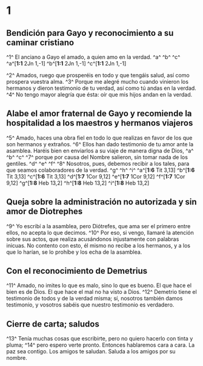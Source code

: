 # 1 
## Bendición para Gayo y reconocimiento a su caminar cristiano
^1^ El anciano a Gayo el amado, a quien amo en la verdad. ^a^ ^b^ ^c^ 
^a^[**1:1** 2Jn 1,-1] ^b^[**1:1** 2Jn 1,-1] ^c^[**1:1** 2Jn 1,-1]

^2^ Amados, ruego que prosperéis en todo y que tengáis salud, así como prospera vuestra alma. ^3^ Porque me alegré mucho cuando vinieron los hermanos y dieron testimonio de tu verdad, así como tú andas en la verdad. ^4^ No tengo mayor alegría que ésta: oír que mis hijos andan en la verdad. 





## Alabe el amor fraternal de Gayo y recomiende la hospitalidad a los maestros y hermanos viajeros
^5^ Amado, haces una obra fiel en todo lo que realizas en favor de los que son hermanos y extraños. ^6^ Ellos han dado testimonio de tu amor ante la asamblea. Haréis bien en enviarlos a su viaje de manera digna de Dios, ^a^ ^b^ ^c^ ^7^ porque por causa del Nombre salieron, sin tomar nada de los gentiles. ^d^ ^e^ ^f^ ^8^ Nosotros, pues, debemos recibir a los tales, para que seamos colaboradores de la verdad. ^g^ ^h^ ^i^ 
^a^[**1:6** Tit 3,13] ^b^[**1:6** Tit 3,13] ^c^[**1:6** Tit 3,13] ^d^[**1:7** 1Cor 9,12] ^e^[**1:7** 1Cor 9,12] ^f^[**1:7** 1Cor 9,12] ^g^[**1:8** Heb 13,2] ^h^[**1:8** Heb 13,2] ^i^[**1:8** Heb 13,2]





## Queja sobre la administración no autorizada y sin amor de Diotrephes
^9^ Yo escribí a la asamblea, pero Diótrefes, que ama ser el primero entre ellos, no acepta lo que decimos. ^10^ Por eso, si vengo, llamaré la atención sobre sus actos, que realiza acusándonos injustamente con palabras inicuas. No contento con esto, él mismo no recibe a los hermanos, y a los que lo harían, se lo prohíbe y los echa de la asamblea. 





## Con el reconocimiento de Demetrius
^11^ Amado, no imites lo que es malo, sino lo que es bueno. El que hace el bien es de Dios. El que hace el mal no ha visto a Dios. ^12^ Demetrio tiene el testimonio de todos y de la verdad misma; sí, nosotros también damos testimonio, y vosotros sabéis que nuestro testimonio es verdadero. 





## Cierre de carta; saludos
^13^ Tenía muchas cosas que escribirte, pero no quiero hacerlo con tinta y pluma; ^14^ pero espero verte pronto. Entonces hablaremos cara a cara. La paz sea contigo. Los amigos te saludan. Saluda a los amigos por su nombre. 